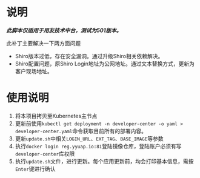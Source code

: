 # 说明
***此脚本仅适用于用友技术中台，测试为501版本。***

此补丁主要解决一下两方面问题
- Shiro版本过低，存在安全漏洞。通过升级Shiro相关依赖解决。
- Shiro配置问题，原Shiro Login地址为公网地址。通过文本替换方式，更新为客户现场地址。
# 使用说明
1. 将本项目拷贝至Kubernetes主节点
1. 更新前使用`kubectl get deployment -n developer-center -o yaml > developer-center.yaml`命令获取目前所有的部署内容。
1. 更新`update.sh`中相关`LOGIN_URL`、`EXT_TAG`、`BASE_IMAGE`等参数
1. 执行`docker login reg.yyuap.io:81`登陆镜像仓库，登陆账户必须有写`developer-center`库权限
1. 执行`update.sh`文件，进行更新。每个应用更新前，均会打印基本信息，需按`Enter`键进行确认